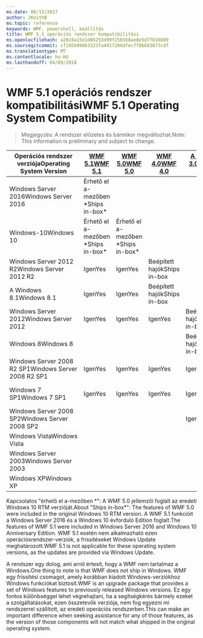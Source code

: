 ```yaml
---
ms.date: 06/12/2017
author: JKeithB
ms.topic: reference
keywords: WMF, powershell, beállítás
title: WMF 5.1 operációs rendszer kompatibilitási
ms.openlocfilehash: a20c8a15e1d05253d99f25b5b8ae8e5d7f816089
ms.sourcegitcommit: cf195b090b3223fa4917206dfec7f0b603873cdf
ms.translationtype: MT
ms.contentlocale: hu-HU
ms.lasthandoff: 04/09/2018
---
```

# <a name="wmf-51-operating-system-compatibility"></a><span data-ttu-id="c13b4-103">WMF 5.1 operációs rendszer kompatibilitási</span><span class="sxs-lookup"><span data-stu-id="c13b4-103">WMF 5.1 Operating System Compatibility</span></span> #

> <span data-ttu-id="c13b4-104">Megjegyzés: A rendszer előzetes és bármikor megváltozhat.</span><span class="sxs-lookup"><span data-stu-id="c13b4-104">Note: This information is preliminary and subject to change.</span></span>

| <span data-ttu-id="c13b4-105">Operációs rendszer verziója</span><span class="sxs-lookup"><span data-stu-id="c13b4-105">Operating System Version</span></span> | [<span data-ttu-id="c13b4-106">WMF 5.1</span><span class="sxs-lookup"><span data-stu-id="c13b4-106">WMF 5.1</span></span>](https://aka.ms/wmf51download) | [<span data-ttu-id="c13b4-107">WMF 5.0</span><span class="sxs-lookup"><span data-stu-id="c13b4-107">WMF 5.0</span></span>](https://aka.ms/wmf5download) | [<span data-ttu-id="c13b4-108">WMF 4.0</span><span class="sxs-lookup"><span data-stu-id="c13b4-108">WMF 4.0</span></span>](https://aka.ms/wmf4download) |  [<span data-ttu-id="c13b4-109">A WMF 3.0</span><span class="sxs-lookup"><span data-stu-id="c13b4-109">WMF 3.0</span></span>](https://aka.ms/wmf3download) | [<span data-ttu-id="c13b4-110">WMF 2.0</span><span class="sxs-lookup"><span data-stu-id="c13b4-110">WMF 2.0</span></span>](https://aka.ms/wmf2download) |
| ------------------------ | ----------- | ----------- | ----------- | ------------ |  ------------- |
| <span data-ttu-id="c13b4-111">Windows Server 2016</span><span class="sxs-lookup"><span data-stu-id="c13b4-111">Windows Server 2016</span></span> | <span data-ttu-id="c13b4-112">Érhető el a-mezőben \*</span><span class="sxs-lookup"><span data-stu-id="c13b4-112">Ships in-box\*</span></span> |  |  |  |  |
| <span data-ttu-id="c13b4-113">Windows-10</span><span class="sxs-lookup"><span data-stu-id="c13b4-113">Windows 10</span></span> | <span data-ttu-id="c13b4-114">Érhető el a-mezőben \*</span><span class="sxs-lookup"><span data-stu-id="c13b4-114">Ships in-box\*</span></span> | <span data-ttu-id="c13b4-115">Érhető el a-mezőben \*</span><span class="sxs-lookup"><span data-stu-id="c13b4-115">Ships in-box\*</span></span>  | | | |
| <span data-ttu-id="c13b4-116">Windows Server 2012 R2</span><span class="sxs-lookup"><span data-stu-id="c13b4-116">Windows Server 2012 R2</span></span>| <span data-ttu-id="c13b4-117">Igen</span><span class="sxs-lookup"><span data-stu-id="c13b4-117">Yes</span></span> | <span data-ttu-id="c13b4-118">Igen</span><span class="sxs-lookup"><span data-stu-id="c13b4-118">Yes</span></span> | <span data-ttu-id="c13b4-119">Beépített hajók</span><span class="sxs-lookup"><span data-stu-id="c13b4-119">Ships in-box</span></span> |  |  |
| <span data-ttu-id="c13b4-120">A Windows 8.1</span><span class="sxs-lookup"><span data-stu-id="c13b4-120">Windows 8.1</span></span> | <span data-ttu-id="c13b4-121">Igen</span><span class="sxs-lookup"><span data-stu-id="c13b4-121">Yes</span></span> | <span data-ttu-id="c13b4-122">Igen</span><span class="sxs-lookup"><span data-stu-id="c13b4-122">Yes</span></span> |  <span data-ttu-id="c13b4-123">Beépített hajók</span><span class="sxs-lookup"><span data-stu-id="c13b4-123">Ships in-box</span></span> |  |  |
| <span data-ttu-id="c13b4-124">Windows Server 2012</span><span class="sxs-lookup"><span data-stu-id="c13b4-124">Windows Server 2012</span></span> | <span data-ttu-id="c13b4-125">Igen</span><span class="sxs-lookup"><span data-stu-id="c13b4-125">Yes</span></span> | <span data-ttu-id="c13b4-126">Igen</span><span class="sxs-lookup"><span data-stu-id="c13b4-126">Yes</span></span> | <span data-ttu-id="c13b4-127">Igen</span><span class="sxs-lookup"><span data-stu-id="c13b4-127">Yes</span></span> |  <span data-ttu-id="c13b4-128">Beépített hajók</span><span class="sxs-lookup"><span data-stu-id="c13b4-128">Ships in-box</span></span> | |
| <span data-ttu-id="c13b4-129">Windows 8</span><span class="sxs-lookup"><span data-stu-id="c13b4-129">Windows 8</span></span> |  |  |  | <span data-ttu-id="c13b4-130">Beépített hajók</span><span class="sxs-lookup"><span data-stu-id="c13b4-130">Ships in-box</span></span> | |
| <span data-ttu-id="c13b4-131">Windows Server 2008 R2 SP1</span><span class="sxs-lookup"><span data-stu-id="c13b4-131">Windows Server 2008 R2 SP1</span></span> | <span data-ttu-id="c13b4-132">Igen</span><span class="sxs-lookup"><span data-stu-id="c13b4-132">Yes</span></span> | <span data-ttu-id="c13b4-133">Igen</span><span class="sxs-lookup"><span data-stu-id="c13b4-133">Yes</span></span> | <span data-ttu-id="c13b4-134">Igen</span><span class="sxs-lookup"><span data-stu-id="c13b4-134">Yes</span></span> |  <span data-ttu-id="c13b4-135">Igen</span><span class="sxs-lookup"><span data-stu-id="c13b4-135">Yes</span></span>| <span data-ttu-id="c13b4-136">Beépített hajók</span><span class="sxs-lookup"><span data-stu-id="c13b4-136">Ships in-box</span></span> |
| <span data-ttu-id="c13b4-137">Windows 7 SP1</span><span class="sxs-lookup"><span data-stu-id="c13b4-137">Windows 7 SP1</span></span>  | <span data-ttu-id="c13b4-138">Igen</span><span class="sxs-lookup"><span data-stu-id="c13b4-138">Yes</span></span> | <span data-ttu-id="c13b4-139">Igen</span><span class="sxs-lookup"><span data-stu-id="c13b4-139">Yes</span></span> | <span data-ttu-id="c13b4-140">Igen</span><span class="sxs-lookup"><span data-stu-id="c13b4-140">Yes</span></span> | <span data-ttu-id="c13b4-141">Igen</span><span class="sxs-lookup"><span data-stu-id="c13b4-141">Yes</span></span> | <span data-ttu-id="c13b4-142">Beépített hajók</span><span class="sxs-lookup"><span data-stu-id="c13b4-142">Ships in-box</span></span> |
| <span data-ttu-id="c13b4-143">Windows Server 2008 SP2</span><span class="sxs-lookup"><span data-stu-id="c13b4-143">Windows Server 2008 SP2</span></span> | | | | <span data-ttu-id="c13b4-144">Igen</span><span class="sxs-lookup"><span data-stu-id="c13b4-144">Yes</span></span> | <span data-ttu-id="c13b4-145">Igen</span><span class="sxs-lookup"><span data-stu-id="c13b4-145">Yes</span></span> |
| <span data-ttu-id="c13b4-146">Windows Vista</span><span class="sxs-lookup"><span data-stu-id="c13b4-146">Windows Vista</span></span> | | | | | <span data-ttu-id="c13b4-147">Igen</span><span class="sxs-lookup"><span data-stu-id="c13b4-147">Yes</span></span> |
| <span data-ttu-id="c13b4-148">Windows Server 2003</span><span class="sxs-lookup"><span data-stu-id="c13b4-148">Windows Server 2003</span></span>| | | |  | <span data-ttu-id="c13b4-149">Igen</span><span class="sxs-lookup"><span data-stu-id="c13b4-149">Yes</span></span> |
| <span data-ttu-id="c13b4-150">Windows XP</span><span class="sxs-lookup"><span data-stu-id="c13b4-150">Windows XP</span></span> | | | |  | <span data-ttu-id="c13b4-151">Igen</span><span class="sxs-lookup"><span data-stu-id="c13b4-151">Yes</span></span> |


<span data-ttu-id="c13b4-152">Kapcsolatos "érhető el a-mezőben \*": A WMF 5.0 jellemzői foglalt az eredeti Windows 10 RTM verzióját.</span><span class="sxs-lookup"><span data-stu-id="c13b4-152">About "Ships in-box\*": The features of WMF 5.0 were included in the original Windows 10 RTM version.</span></span>
<span data-ttu-id="c13b4-153">A WMF 5.1 funkcióit a Windows Server 2016 és a Windows 10 évforduló Edition foglalt.</span><span class="sxs-lookup"><span data-stu-id="c13b4-153">The features of WMF 5.1 were included in Windows Server 2016 and Windows 10 Anniversary Edition.</span></span>
<span data-ttu-id="c13b4-154">WMF 5.1 esetén nem alkalmazható ezen operációsrendszer-verziók, a frissítéseket Windows Update meghatározott.</span><span class="sxs-lookup"><span data-stu-id="c13b4-154">WMF 5.1 is not applicable for these operating system versions, as the updates are provided via Windows Update.</span></span>


<span data-ttu-id="c13b4-155">A rendszer egy dolog, ami arról értesít, hogy a WMF nem tartalmaz a Windows.</span><span class="sxs-lookup"><span data-stu-id="c13b4-155">One thing to note is that WMF does not ship in Windows.</span></span>
<span data-ttu-id="c13b4-156">WMF egy frissítési csomagot, amely korábban kiadott Windows-verziókhoz Windows funkciókat biztosít.</span><span class="sxs-lookup"><span data-stu-id="c13b4-156">WMF is an upgrade package that provides a set of Windows features to previously released Windows versions.</span></span>
<span data-ttu-id="c13b4-157">Ez egy fontos különbséggel lehet végrehajtani, ha a segítségkérés bármely ezeket a szolgáltatásokat, ezen összetevők verziója, nem fog egyezni mi rendszerrel szállított, az eredeti operációs rendszerben.</span><span class="sxs-lookup"><span data-stu-id="c13b4-157">This can make an important difference when seeking assistance for any of those features, as the version of those components will not match what shipped in the original operating system.</span></span>